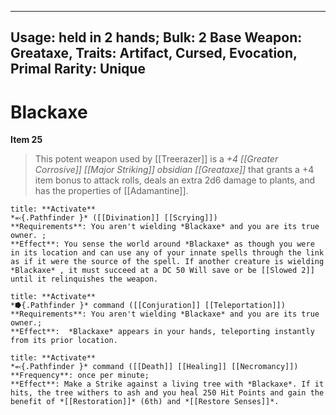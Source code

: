 
---
Usage: held in 2 hands;
Bulk: 2
Base Weapon: Greataxe,
Traits: Artifact, Cursed, Evocation, Primal
Rarity: Unique
---

# Blackaxe

**Item 25**

> This potent weapon used by [[Treerazer]] is a *+4 [[Greater Corrosive]] [[Major Striking]] obsidian [[Greataxe]]* that grants a +4 item bonus to attack rolls, deals an extra 2d6 damage to plants, and has the properties of [[Adamantine]].

```ad-embed-ability
title: **Activate**
*⬻{.Pathfinder }* ([[Divination]] [[Scrying]]) 
**Requirements**: You aren't wielding *Blackaxe* and you are its true owner. ;
**Effect**: You sense the world around *Blackaxe* as though you were in its location and can use any of your innate spells through the link as if it were the source of the spell. If another creature is wielding *Blackaxe* , it must succeed at a DC 50 Will save or be [[Slowed 2]] until it relinquishes the weapon.

```

```ad-embed-ability
title: **Activate**
*⭓{.Pathfinder }* command ([[Conjuration]] [[Teleportation]]) 
**Requirements**: You aren't wielding *Blackaxe* and you are its true owner.;
**Effect**:  *Blackaxe* appears in your hands, teleporting instantly from its prior location.

```

```ad-embed-ability
title: **Activate**
*⬻{.Pathfinder }* command ([[Death]] [[Healing]] [[Necromancy]]) 
**Frequency**: once per minute;
**Effect**: Make a Strike against a living tree with *Blackaxe*. If it hits, the tree withers to ash and you heal 250 Hit Points and gain the benefit of *[[Restoration]]* (6th) and *[[Restore Senses]]*.

```
